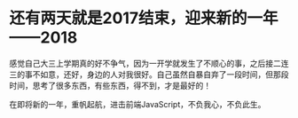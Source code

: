 # 还有两天就是2017结束，迎来新的一年——2018
感觉自己大三上学期真的好不争气，因为一开学就发生了不顺心的事，之后接二连三的事不如意，还好，身边的人对我很好。自己虽然自暴自弃了一段时间，但那段时间，思考了很多东西，有些东西，得不到，才是最好的！

在即将新的一年，重帆起航，进击前端JavaScript，不负我心，不负此生。